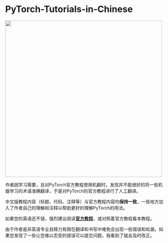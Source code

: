 # PyTorch-Tutorials-in-Chinese

<img src="https://pytorch.org/tutorials/_static/images/logo-dark.svg" width="500px">

作者因学习需要，且对PyTorch官方教程使用机翻时，发现并不能很好的将一些机器学习的术语准确翻译，于是对PyTorch的官方教程进行了人工翻译。

中文版教程内容（标题、代码、注释等）与官方教程内容均**保持一致**，一些地方加入了作者自己的理解和注释以帮助更好的理解PyTorch的用法。

如果您的英语还不错，强烈建议阅读[**官方教程**](https://pytorch.org/tutorials)，或对照着官方教程看本教程。

由于作者是非英语专业且精力有限在翻译和书写中难免会出现一些错误和纰漏，如果您发现了一些让您难以忍受的错误可以提交问题，我看到了就会及时改正。

